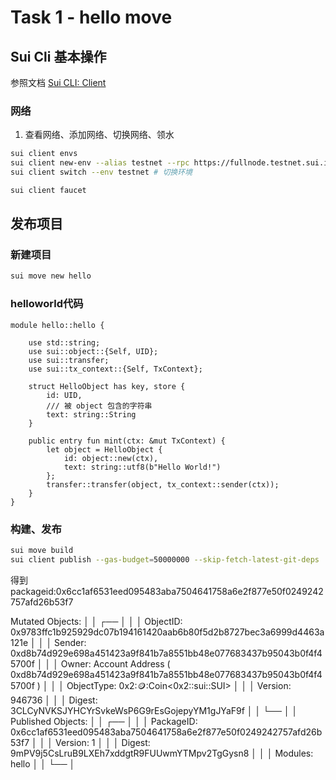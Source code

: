 # Task 1 - hello move

## Sui Cli 基本操作

参照文档 [Sui CLI: Client](https://docs.sui.io/references/cli/client)

### 网络

1. 查看网络、添加网络、切换网络、领水

```bash
sui client envs
sui client new-env --alias testnet --rpc https://fullnode.testnet.sui.io:443 # 创建环境
sui client switch --env testnet # 切换环境

sui client faucet
```

## 发布项目
### 新建项目
```bash
sui move new hello
```
### helloworld代码
```move
module hello::hello {

    use std::string;
    use sui::object::{Self, UID};
    use sui::transfer;
    use sui::tx_context::{Self, TxContext};

    struct HelloObject has key, store {
        id: UID,
        /// 被 object 包含的字符串
        text: string::String
    }

    public entry fun mint(ctx: &mut TxContext) {
        let object = HelloObject {
            id: object::new(ctx),
            text: string::utf8(b"Hello World!")
        };
        transfer::transfer(object, tx_context::sender(ctx));
    }
}
```

### 构建、发布
```bash
sui move build
sui client publish --gas-budget=50000000 --skip-fetch-latest-git-deps
```
得到packageid:0x6cc1af6531eed095483aba7504641758a6e2f877e50f0249242757afd26b53f7

 Mutated Objects:                                                                                 │
│  ┌──                                                                                             │
│  │ ObjectID: 0x9783ffc1b925929dc07b194161420aab6b80f5d2b8727bec3a6999d4463a121e                  │
│  │ Sender: 0xd8b74d929e698a451423a9f841b7a8551bb48e077683437b95043b0f4f45700f                    │
│  │ Owner: Account Address ( 0xd8b74d929e698a451423a9f841b7a8551bb48e077683437b95043b0f4f45700f ) │
│  │ ObjectType: 0x2::coin::Coin<0x2::sui::SUI>                                                    │
│  │ Version: 946736                                                                               │
│  │ Digest: 3CLCyNVKSJYHCYrSvkeWsP6G9rEsGojepyYM1gJYaF9f                                          │
│  └──                                                                                             │
│ Published Objects:                                                                               │
│  ┌──                                                                                             │
│  │ PackageID: 0x6cc1af6531eed095483aba7504641758a6e2f877e50f0249242757afd26b53f7                 │
│  │ Version: 1                                                                                    │
│  │ Digest: 9mPV9j5CsLruB9LXEh7xddgtR9FUUwmYTMpv2TgGysn8                                          │
│  │ Modules: hello                                                                                │
│  └──                                                                                             │










